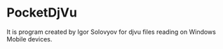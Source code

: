 # PocketDjVu #

It is program created by Igor Solovyov for djvu files reading on Windows Mobile devices.